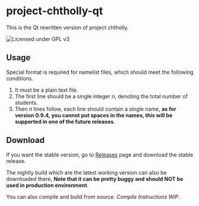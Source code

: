 # project-chtholly-qt
This is the Qt rewritten version of project chtholly.

![Licensed under GPL v3](https://www.gnu.org/graphics/gplv3-with-text-136x68.png)


## Usage
Special format is required for namelist files, which should meet the following conditions.

1. It must be a plain text file.
2. The first line should be a single integer *n*, denoting the total number of students.
3. Then *n* lines follow, each line should contain a single name, **as for version 0.9.4, you cannot put spaces in the names, this will be supported in one of the future releases**.


## Download

If you want the stable version, go to [Releases](https://github.com/Ravenclaw-OIer/project-chtholly-qt/releases) page and download the stable release.

The nightly build which are the latest working version can also be downloaded there, **Note that it can be pretty buggy and should NOT be used in production environment**. 

You can also compile and build from source. *Compile Instructions WIP*.
